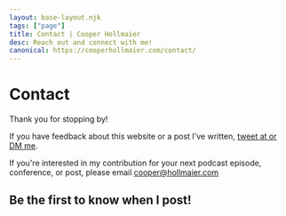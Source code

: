 ```yaml
---
layout: base-layout.njk
tags: ["page"]
title: Contact | Cooper Hollmaier
desc: Reach out and connect with me!
canonical: https://cooperhollmaier.com/contact/
---
```


# Contact

Thank you for stopping by!

If you have feedback about this website or a post I've written, <a href="https://twitter.com/cooperhollmaier">tweet at or DM me</a>.

If you're interested in my contribution for your next podcast episode, conference, or post, please email <a href="mailto:cooper@hollmaier.com">cooper@hollmaier.com</a>

## Be the first to know when I post!

<script async data-uid="600a67eca8" src="https://prodigious-pioneer-1471.ck.page/600a67eca8/index.js"></script>
